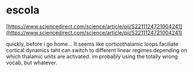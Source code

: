 # escola

[https://www.sciencedirect.com/science/article/pii/S2211124721004241](https://www.sciencedirect.com/science/article/pii/S2211124721004241)

quickly, before i go home... It seems like corticothalamic loops faciliate cortical dynamics taht can switch to different linear regimes depending on which thalamic units are activated. im probably using the totally wrong vocab, but whatever.



